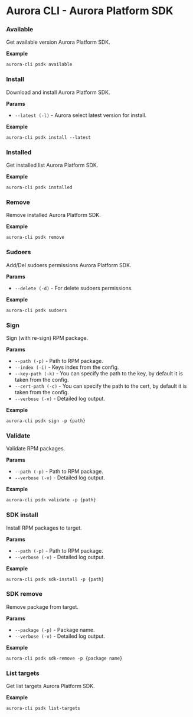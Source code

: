 # Aurora CLI - Aurora Platform SDK

### Available 

Get available version Aurora Platform SDK.

**Example**

```shell
aurora-cli psdk available
```

### Install 

Download and install Aurora Platform SDK.

**Params**

* `--latest (-l)` - Aurora select latest version for install.

**Example**

```shell
aurora-cli psdk install --latest
```

### Installed 

Get installed list Aurora Platform SDK.

**Example**

```shell
aurora-cli psdk installed
```

### Remove 

Remove installed Aurora Platform SDK.

**Example**

```shell
aurora-cli psdk remove
```

### Sudoers 

Add/Del sudoers permissions Aurora Platform SDK.

**Params**

* `--delete (-d)` - For delete sudoers permissions.

**Example**

```shell
aurora-cli psdk sudoers
```

### Sign 

Sign (with re-sign) RPM package.

**Params**

* `--path (-p)` - Path to RPM package.
* `--index (-i)` - Keys index from the config.
* `--key-path (-k)` - You can specify the path to the key, by default it is taken from the config.
* `--cert-path (-c)` - You can specify the path to the cert, by default it is taken from the config.
* `--verbose (-v)` - Detailed log output.

**Example**

```shell
aurora-cli psdk sign -p {path}
```

### Validate 

Validate RPM packages.

**Params**

* `--path (-p)` - Path to RPM package.
* `--verbose (-v)` - Detailed log output.

**Example**

```shell
aurora-cli psdk validate -p {path}
```

### SDK install

Install RPM packages to target.

**Params**

* `--path (-p)` - Path to RPM package.
* `--verbose (-v)` - Detailed log output.

**Example**

```shell
aurora-cli psdk sdk-install -p {path}
```

### SDK remove

Remove package from target.

**Params**

* `--package (-p)` - Package name.
* `--verbose (-v)` - Detailed log output.

**Example**

```shell
aurora-cli psdk sdk-remove -p {package name}
```

### List targets

Get list targets Aurora Platform SDK.

**Example**

```shell
aurora-cli psdk list-targets
```

